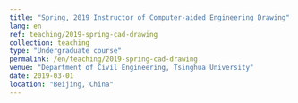 ```yaml
---
title: "Spring, 2019 Instructor of Computer-aided Engineering Drawing"
lang: en
ref: teaching/2019-spring-cad-drawing
collection: teaching
type: "Undergraduate course"
permalink: /en/teaching/2019-spring-cad-drawing
venue: "Department of Civil Engineering, Tsinghua University"
date: 2019-03-01
location: "Beijing, China"
---
```



